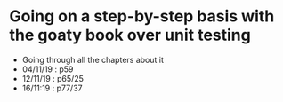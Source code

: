 # Going on a step-by-step basis with the goaty book over unit testing

- Going through all the chapters about it
- 04/11/19 : p59
- 12/11/19 : p65/25
- 16/11:19 : p77/37
